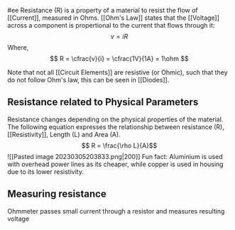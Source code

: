 #ee
Resistance (R) is a property of a material to resist the flow of [[Current]], measured in Ohms. [[Ohm's Law]] states that the [[Voltage]] across a component is propertional to the current that flows through it:
$$ v = iR$$
Where,
$$ R = \cfrac{v}{i} = \cfrac{1V}{1A} = 1\ohm $$

Note that not all [[Circuit Elements]] are resistive (or Ohmic), such that they do not follow Ohm's law, this can be seen in [[Diodes]].

## Resistance related to Physical Parameters
Resistance changes depending on the physical properties of the material. 
The following equation expresses the relationship between resistance (R), [[Resistivity]], Length (L) and Area (A).
$$ R = \frac{\rho L}{A}$$
![[Pasted image 20230305203833.png|200]]
Fun fact: Aluminium is used with overhead power lines as its cheaper, while copper is used in housing due to its lower resistivity.

## Measuring resistance
Ohmmeter passes small current through a resistor and measures resulting voltage